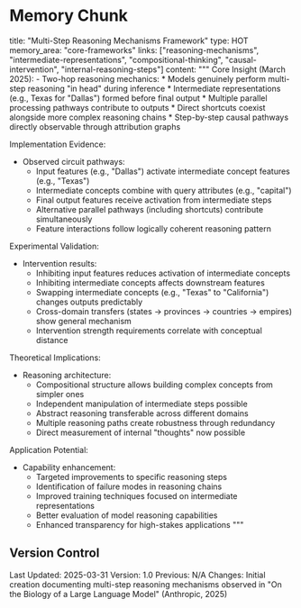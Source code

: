 # Memory Chunk

<chunk>
title: "Multi-Step Reasoning Mechanisms Framework"
type: HOT
memory_area: "core-frameworks"
links: ["reasoning-mechanisms", "intermediate-representations", "compositional-thinking", "causal-intervention", "internal-reasoning-steps"]
content: """
Core Insight (March 2025):
- Two-hop reasoning mechanics:
  * Models genuinely perform multi-step reasoning "in head" during inference
  * Intermediate representations (e.g., Texas for "Dallas") formed before final output
  * Multiple parallel processing pathways contribute to outputs
  * Direct shortcuts coexist alongside more complex reasoning chains
  * Step-by-step causal pathways directly observable through attribution graphs

Implementation Evidence:
- Observed circuit pathways:
  * Input features (e.g., "Dallas") activate intermediate concept features (e.g., "Texas")
  * Intermediate concepts combine with query attributes (e.g., "capital") 
  * Final output features receive activation from intermediate steps
  * Alternative parallel pathways (including shortcuts) contribute simultaneously
  * Feature interactions follow logically coherent reasoning pattern

Experimental Validation:
- Intervention results:
  * Inhibiting input features reduces activation of intermediate concepts
  * Inhibiting intermediate concepts affects downstream features
  * Swapping intermediate concepts (e.g., "Texas" to "California") changes outputs predictably
  * Cross-domain transfers (states → provinces → countries → empires) show general mechanism
  * Intervention strength requirements correlate with conceptual distance

Theoretical Implications:
- Reasoning architecture:
  * Compositional structure allows building complex concepts from simpler ones
  * Independent manipulation of intermediate steps possible
  * Abstract reasoning transferable across different domains
  * Multiple reasoning paths create robustness through redundancy
  * Direct measurement of internal "thoughts" now possible

Application Potential:
- Capability enhancement:
  * Targeted improvements to specific reasoning steps
  * Identification of failure modes in reasoning chains
  * Improved training techniques focused on intermediate representations
  * Better evaluation of model reasoning capabilities
  * Enhanced transparency for high-stakes applications
"""
</chunk>

## Version Control
Last Updated: 2025-03-31
Version: 1.0
Previous: N/A
Changes: Initial creation documenting multi-step reasoning mechanisms observed in "On the Biology of a Large Language Model" (Anthropic, 2025)
